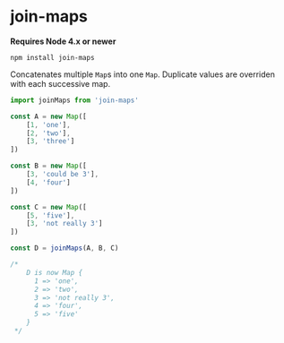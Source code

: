 join-maps
===

**Requires Node 4.x or newer**

`npm install join-maps`

Concatenates multiple `Map`s into one `Map`.
Duplicate values are overriden with each successive map.

```js
import joinMaps from 'join-maps'

const A = new Map([
    [1, 'one'],
    [2, 'two'],
    [3, 'three']
])

const B = new Map([
    [3, 'could be 3'],
    [4, 'four']
])

const C = new Map([
    [5, 'five'],
    [3, 'not really 3']
])

const D = joinMaps(A, B, C)

/*
    D is now Map {
      1 => 'one',
      2 => 'two',
      3 => 'not really 3',
      4 => 'four',
      5 => 'five'
    }
 */

```
